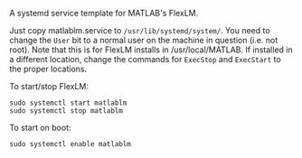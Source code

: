 A systemd service template for MATLAB's FlexLM.

Just copy matlablm.service to `/usr/lib/systemd/system/`. You need to change the `User` bit to a normal user on the machine in question (i.e. not root). Note that this is for FlexLM installs in /usr/local/MATLAB. If installed in a different location, change the commands for `ExecStop` and `ExecStart` to the proper locations. 

To start/stop FlexLM:

```
sudo systemctl start matlablm
sudo systemctl stop matlablm
```

To start on boot:

```
sudo systemctl enable matlablm
```

